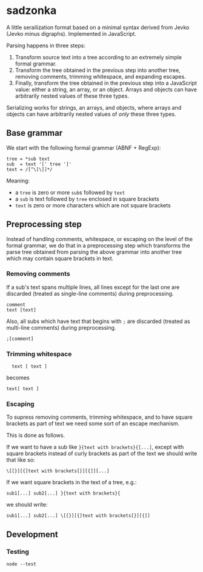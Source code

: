 # sadzonka

A little serailization format based on a minimal syntax derived from Jevko (Jevko minus digraphs). Implemented in JavaScript.

Parsing happens in three steps:

1. Transform source text into a tree according to an extremely simple formal grammar.
2. Transform the tree obtained in the previous step into another tree, removing comments, trimming whitespace, and expanding escapes.
3. Finally, transform the tree obtained in the previous step into a JavaScript value: either a string, an array, or an object. Arrays and objects can have arbitrarily nested values of these three types.

Serializing works for strings, an arrays, and objects, where arrays and objects can have arbitrarily nested values of *only* these three types.

## Base grammar

We start with the following formal grammar (ABNF + RegExp):

```
tree = *sub text
sub  = text '[' tree ']'
text = /[^\[\]]*/
```

Meaning:

* a `tree` is zero or more `sub`s followed by `text`
* a `sub` is text followed by `tree` enclosed in square brackets
* `text` is zero or more characters which are not square brackets

## Preprocessing step

Instead of handling comments, whitespace, or escaping on the level of the formal grammar, we do that in a preprocessing step which transforms the parse tree obtained from parsing the above grammar into another tree which may contain square brackets in text.

### Removing comments

If a sub's text spans multiple lines, all lines except for the last one are discarded (treated as single-line comments) during preprocessing.

```
comment
text [text]
```

Also, all subs which have text that begins with `;` are discarded (treated as multi-line comments) during preprocessing.

```
;[comment]
```

### Trimming whitespace

```
  text [ text ]
```

becomes

```
text[ text ]
```

### Escaping

To supress removing comments, trimming whitespace, and to have square brackets as part of text we need some sort of an escape mechanism.

This is done as follows.

If we want to have a sub like `}{text with brackets}{[...]`, except with square brackets instead of curly brackets as part of the text we should write that like so:

```
\[[}][{]text with brackets[}][{]][...]
```

If we want square brackets in the text of a tree, e.g.:

```
sub1[...] sub2[...] }{text with brackets}{
```

we should write:

```
sub1[...] sub2[...] \[[}][{]text with brackets[}][{]]
```

## Development

### Testing

```
node --test
```



<!-- , according to the following rules:

```
\[...] T [...] -> expand()
```

* a sequence of subs of the form `\[...][...]` are transformed into one sub; the resulting sub's text is obtained by expanding the first sub (according to the rules below), and its tree is copied from the second sub; text from the two input subs is discarded; optional whitespace is allowed inbetween the subs (e.g. `\[...] [...]`), but nothing else
* if a tree contains only one sub of the form `\[...]`, the tree's text is overwritten by expanding that sub; in that case the tree can't have non-whitespace characters in the original text -->